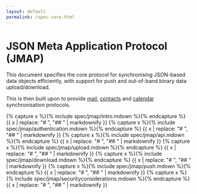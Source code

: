 ```yaml
---
layout: default
permalink: /spec-core.html
---
```


# JSON Meta Application Protocol (JMAP)

This document specifies the core protocol for synchronising JSON-based data objects efficiently, with support for push and out-of-band binary data upload/download.

This is then built upon to provide [mail](spec-mail.html), [contacts](spec-contacts.html) and [calendar](spec-calendars.html) synchronisation protocols.

{% capture x %}{% include spec/jmap/intro.mdown %}{% endcapture %}
{{ x | replace: "# ", "## " | markdownify }}
{% capture x %}{% include spec/jmap/authentication.mdown %}{% endcapture %}
{{ x | replace: "# ", "## " | markdownify }}
{% capture x %}{% include spec/jmap/api.mdown %}{% endcapture %}
{{ x | replace: "# ", "## " | markdownify }}
{% capture x %}{% include spec/jmap/upload.mdown %}{% endcapture %}
{{ x | replace: "# ", "## " | markdownify }}
{% capture x %}{% include spec/jmap/download.mdown %}{% endcapture %}
{{ x | replace: "# ", "## " | markdownify }}
{% capture x %}{% include spec/jmap/push.mdown %}{% endcapture %}
{{ x | replace: "# ", "## " | markdownify }}
{% capture x %}{% include spec/jmap/securityconsiderations.mdown %}{% endcapture %}
{{ x | replace: "# ", "## " | markdownify }}
